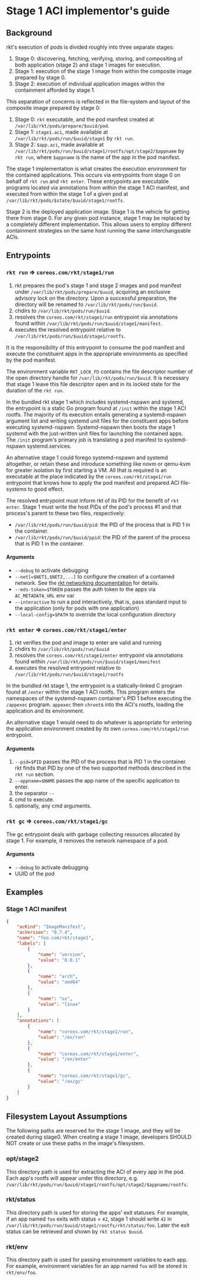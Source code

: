Stage 1 ACI implementor's guide
=============================

Background
----------

rkt's execution of pods is divided roughly into three separate stages:

1. Stage 0: discovering, fetching, verifying, storing, and compositing of both application (stage 2) and stage 1 images for execution.
2. Stage 1: execution of the stage 1 image from within the composite image prepared by stage 0.
3. Stage 2: execution of individual application images within the containment afforded by stage 1.

This separation of concerns is reflected in the file-system and layout of the composite image prepared by stage 0:

1. Stage 0: `rkt` executable, and the pod manifest created at `/var/lib/rkt/pods/prepare/$uuid/pod`.
2. Stage 1: `stage1.aci`, made available at `/var/lib/rkt/pods/run/$uuid/stage1` by `rkt run`.
3. Stage 2: `$app.aci`, made available at `/var/lib/rkt/pods/run/$uuid/stage1/rootfs/opt/stage2/$appname` by `rkt run`, where `$appname` is the name of the app in the pod manifest.

The stage 1 implementation is what creates the execution environment for the contained applications.
This occurs via entrypoints from stage 0 on behalf of `rkt run` and `rkt enter`.
These entrypoints are executable programs located via annotations from within the stage 1 ACI manifest, and executed from within the stage 1 of a given pod at `/var/lib/rkt/pods/$state/$uuid/stage1/rootfs`.

Stage 2 is the deployed application image.
Stage 1 is the vehicle for getting there from stage 0.
For any given pod instance, stage 1 may be replaced by a completely different implementation.
This allows users to employ different containment strategies on the same host running the same interchangeable ACIs.

Entrypoints
-----------

### `rkt run` => `coreos.com/rkt/stage1/run`

1. rkt prepares the pod's stage 1 and stage 2 images and pod manifest under `/var/lib/rkt/pods/prepare/$uuid`, acquiring an exclusive advisory lock on the directory.
   Upon a successful preparation, the directory will be renamed to `/var/lib/rkt/pods/run/$uuid`.
2. chdirs to `/var/lib/rkt/pods/run/$uuid`.
3. resolves the `coreos.com/rkt/stage1/run` entrypoint via annotations found within `/var/lib/rkt/pods/run/$uuid/stage1/manifest`.
4. executes the resolved entrypoint relative to `/var/lib/rkt/pods/run/$uuid/stage1/rootfs`.

It is the responsibility of this entrypoint to consume the pod manifest and execute the constituent apps in the appropriate environments as specified by the pod manifest.

The environment variable `RKT_LOCK_FD` contains the file descriptor number of the open directory handle for `/var/lib/rkt/pods/run/$uuid`.
It is necessary that stage 1 leave this file descriptor open and in its locked state for the duration of the `rkt run`.

In the bundled rkt stage 1 which includes systemd-nspawn and systemd, the entrypoint is a static Go program found at `/init` within the stage 1 ACI rootfs.
The majority of its execution entails generating a systemd-nspawn argument list and writing systemd unit files for the constituent apps before executing systemd-nspawn.
Systemd-nspawn then boots the stage 1 systemd with the just-written unit files for launching the contained apps.
The `/init` program's primary job is translating a pod manifest to systemd-nspawn systemd.services.

An alternative stage 1 could forego systemd-nspawn and systemd altogether, or retain these and introduce something like novm or qemu-kvm for greater isolation by first starting a VM.
All that is required is an executable at the place indicated by the `coreos.com/rkt/stage1/run` entrypoint that knows how to apply the pod manifest and prepared ACI file-systems to good effect.

The resolved entrypoint must inform rkt of its PID for the benefit of `rkt enter`.
Stage 1 must write the host PIDs of the pod's process #1 and that process's parent to these two files, respectively:

* `/var/lib/rkt/pods/run/$uuid/pid`: the PID of the process that is PID 1 in the container.
* `/var/lib/rkt/pods/run/$uuid/ppid`: the PID of the parent of the process that is PID 1 in the container.

#### Arguments
* `--debug` to activate debugging
* `--net[=$NET1,$NET2,...]` to configure the creation of a contained network.
  See the [rkt networking documentation](../networking.md) for details.
* `--mds-token=$TOKEN` passes the auth token to the apps via `AC_METADATA_URL` env var
* `--interactive` to run a pod interactively, that is, pass standard input to the application (only for pods with one application)
* `--local-config=$PATH` to override the local configuration directory

### `rkt enter` => `coreos.com/rkt/stage1/enter`

1. rkt verifies the pod and image to enter are valid and running
2. chdirs to `/var/lib/rkt/pods/run/$uuid`
3. resolves the `coreos.com/rkt/stage1/enter` entrypoint via annotations found within `/var/lib/rkt/pods/run/$uuid/stage1/manifest`
4. executes the resolved entrypoint relative to `/var/lib/rkt/pods/run/$uuid/stage1/rootfs`

In the bundled rkt stage 1, the entrypoint is a statically-linked C program found at `/enter` within the stage 1 ACI rootfs.
This program enters the namespaces of the systemd-nspawn container's PID 1 before executing the `/appexec` program.
`appexec` then `chroot`s into the ACI's rootfs, loading the application and its environment.

An alternative stage 1 would need to do whatever is appropriate for entering the application environment created by its own `coreos.com/rkt/stage1/run` entrypoint.

#### Arguments

1. `--pid=$PID` passes the PID of the process that is PID 1 in the container.
   rkt finds that PID by one of the two supported methods described in the `rkt run` section.
2. `--appname=$NAME` passes the app name of the specific application to enter.
3. the separator `--`
4. cmd to execute.
5. optionally, any cmd arguments.

### `rkt gc` => `coreos.com/rkt/stage1/gc`

The gc entrypoint deals with garbage collecting resources allocated by stage 1.
For example, it removes the network namespace of a pod.

#### Arguments

* `--debug` to activate debugging
* UUID of the pod

Examples
--------

### Stage 1 ACI manifest

```json
{
    "acKind": "ImageManifest",
    "acVersion": "0.7.4",
    "name": "foo.com/rkt/stage1",
    "labels": [
        {
            "name": "version",
            "value": "0.0.1"
        },
        {
            "name": "arch",
            "value": "amd64"
        },
        {
            "name": "os",
            "value": "linux"
        }
    ],
    "annotations": [
        {
            "name": "coreos.com/rkt/stage1/run",
            "value": "/ex/run"
        },
        {
            "name": "coreos.com/rkt/stage1/enter",
            "value": "/ex/enter"
        },
        {
            "name": "coreos.com/rkt/stage1/gc",
            "value": "/ex/gc"
        }
    ]
}
```

## Filesystem Layout Assumptions

The following paths are reserved for the stage 1 image, and they will be created during stage0.
When creating a stage 1 image, developers SHOULD NOT create or use these paths in the image's filesystem.

### opt/stage2

This directory path is used for extracting the ACI of every app in the pod.
Each app's rootfs will appear under this directory,
e.g. `/var/lib/rkt/pods/run/$uuid/stage1/rootfs/opt/stage2/$appname/rootfs`.

### rkt/status

This directory path is used for storing the apps' exit statuses.
For example, if an app named `foo` exits with status = `42`, stage 1 should write `42`
in `/var/lib/rkt/pods/run/$uuid/stage1/rootfs/rkt/status/foo`.
Later the exit status can be retrieved and shown by `rkt status $uuid`.

### rkt/env

This directory path is used for passing environment variables to each app.
For example, environment variables for an app named `foo` will be stored in `rkt/env/foo`.
